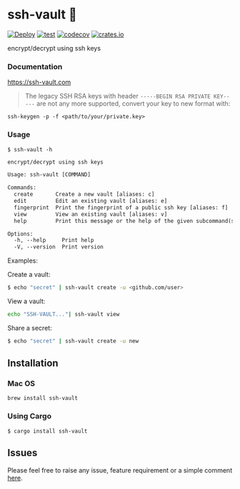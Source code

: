 # ssh-vault 🌰

[![Deploy](https://github.com/ssh-vault/ssh-vault/actions/workflows/deploy.yml/badge.svg)](https://github.com/ssh-vault/ssh-vault/actions/workflows/deploy.yml)
[![test](https://github.com/ssh-vault/ssh-vault/actions/workflows/test.yml/badge.svg)](https://github.com/ssh-vault/ssh-vault/actions/workflows/test.yml)
[![codecov](https://codecov.io/gh/ssh-vault/ssh-vault/graph/badge.svg?token=cWvIQCym2l)](https://codecov.io/gh/ssh-vault/ssh-vault)
[![crates.io](https://img.shields.io/crates/v/ssh-vault.svg)](https://crates.io/crates/ssh-vault)

encrypt/decrypt using ssh keys

### Documentation

https://ssh-vault.com

> The legacy SSH RSA keys with header `-----BEGIN RSA PRIVATE KEY-----` are not any more supported, convert your key to new format with:

    ssh-keygen -p -f <path/to/your/private.key>

### Usage

    $ ssh-vault -h


```txt
encrypt/decrypt using ssh keys

Usage: ssh-vault [COMMAND]

Commands:
  create       Create a new vault [aliases: c]
  edit         Edit an existing vault [aliases: e]
  fingerprint  Print the fingerprint of a public ssh key [aliases: f]
  view         View an existing vault [aliases: v]
  help         Print this message or the help of the given subcommand(s)

Options:
  -h, --help     Print help
  -V, --version  Print version

```

Examples:


Create a vault:


```sh
$ echo "secret" | ssh-vault create -u <github.com/user>
```

View a vault:

```sh
echo "SSH-VAULT..."| ssh-vault view
```

Share a secret:

```sh
$ echo "secret" | ssh-vault create -u new
```


## Installation

### Mac OS
    brew install ssh-vault

### Using Cargo

    $ cargo install ssh-vault

## Issues

Please feel free to raise any issue, feature requirement or a simple comment [here](https://github.com/ssh-vault/ssh-vault/issues).
